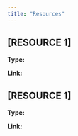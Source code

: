 ```yaml
---
title: "Resources"
---
```


<!-- # Resources -->

## [RESOURCE 1]

**Type:**

**Link:**

## [RESOURCE 1]

**Type:**

**Link:**